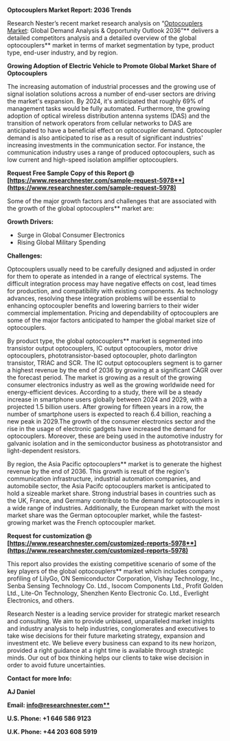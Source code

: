 ﻿**Optocouplers Market Report: 2036 Trends**

Research Nester’s recent market research analysis on “[Optocouplers Market](https://www.researchnester.com/reports/optocouplers-market/5978): Global Demand Analysis & Opportunity Outlook 2036”** delivers a detailed competitors analysis and a detailed overview of the global optocouplers** market in terms of market segmentation by type, product type, end-user industry, and by region. 

**Growing Adoption of Electric Vehicle to Promote Global Market Share of Optocouplers**

The increasing automation of industrial processes and the growing use of signal isolation solutions across a number of end-user sectors are driving the market's expansion. By 2024, it's anticipated that roughly 69% of management tasks would be fully automated.
Furthermore, the growing adoption of optical wireless distribution antenna systems (DAS) and the transition of network operators from cellular networks to DAS are anticipated to have a beneficial effect on optocoupler demand. Optocoupler demand is also anticipated to rise as a result of significant industries' increasing investments in the communication sector. For instance, the communication industry uses a range of produced optocouplers, such as low current and high-speed isolation amplifier optocouplers.

**Request Free Sample Copy of this Report @ [https://www.researchnester.com/sample-request-5978**](https://www.researchnester.com/sample-request-5978)**

Some of the major growth factors and challenges that are associated with the growth of the global optocouplers** market are:

**Growth Drivers:**

- Surge in Global Consumer Electronics
- Rising Global Military Spending

**Challenges:**

Optocouplers usually need to be carefully designed and adjusted in order for them to operate as intended in a range of electrical systems. The difficult integration process may have negative effects on cost, lead times for production, and compatibility with existing components. As technology advances, resolving these integration problems will be essential to enhancing optocoupler benefits and lowering barriers to their wider commercial implementation. Pricing and dependability of optocouplers are some of the major factors anticipated to hamper the global market size of optocouplers.

By product type, the global optocouplers** market is segmented into transistor output optocouplers, IC output optocouplers, motor drive optocouplers, phototransistor-based optocoupler, photo darlington transistor, TRIAC and SCR. The IC output optocouplers segment is to garner a highest revenue by the end of 2036 by growing at a significant CAGR over the forecast period. The market is growing as a result of the growing consumer electronics industry as well as the growing worldwide need for energy-efficient devices. According to a study, there will be a steady increase in smartphone users globally between 2024 and 2029, with a projected 1.5 billion users. After growing for fifteen years in a row, the number of smartphone users is expected to reach 6.4 billion, reaching a new peak in 2029.The growth of the consumer electronics sector and the rise in the usage of electronic gadgets have increased the demand for optocouplers. Moreover, these are being used in the automotive industry for galvanic isolation and in the semiconductor business as phototransistor and light-dependent resistors. 

By region, the Asia Pacific optocouplers** market is to generate the highest revenue by the end of 2036. This growth is result of the region's communication infrastructure, industrial automation companies, and automobile sector, the Asia Pacifc optocouplers market is anticipated to hold a sizeable market share. Strong industrial bases in countries such as the UK, France, and Germany contribute to the demand for optocouplers in a wide range of industries. Additionally, the European market with the most market share was the German optocoupler market, while the fastest-growing market was the French optocoupler market.

**Request for customization @ [https://www.researchnester.com/customized-reports-5978**](https://www.researchnester.com/customized-reports-5978)**

This report also provides the existing competitive scenario of some of the key players of the global optocouplers** market which includes company profiling of LilyGo, ON Semiconductor Corporation, Vishay Technology, Inc., Senba Sensing Technology Co. Ltd., Isocom Components Ltd., Profit Golden Ltd., Lite-On Technology, Shenzhen Kento Electronic Co. Ltd., Everlight Electronics, and others.

Research Nester is a leading service provider for strategic market research and consulting. We aim to provide unbiased, unparalleled market insights and industry analysis to help industries, conglomerates and executives to take wise decisions for their future marketing strategy, expansion and investment etc. We believe every business can expand to its new horizon, provided a right guidance at a right time is available through strategic minds. Our out of box thinking helps our clients to take wise decision in order to avoid future uncertainties.

**Contact for more Info:**

**AJ Daniel**

**Email: [info@researchnester.com**](mailto:info@researchnester.com)**

**U.S. Phone: +1 646 586 9123** 

**U.K. Phone: +44 203 608 5919**
